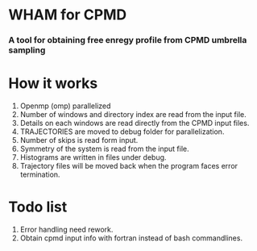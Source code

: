 # WHAM for CPMD
### A tool for obtaining free enregy profile from CPMD umbrella sampling

How it works
======
1. Openmp (omp) parallelized
2. Number of windows and directory index are read from the input file.
3. Details on each windows are read directly from the CPMD input files.
4. TRAJECTORIES are moved to debug folder for parallelization.
5. Number of skips is read form input.
6. Symmetry of the system is read from the input file.
7. Histograms are written in files under debug.
8. Trajectory files will be moved back when the program faces error termination.

Todo list
======
1. Error handling need rework.
2. Obtain cpmd input info with fortran instead of bash commandlines.
